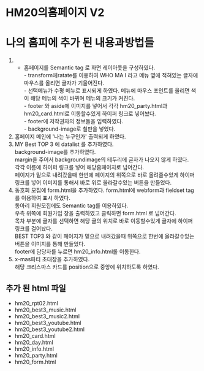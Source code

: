 # HM20의홈페이지 V2
# 나의 홈피에 추가 된 내용과방법들
1. - 홈페이지를 Semantic tag 로 화면 레이아웃을 구성하였다.<br>- transform에ratate를 이용하여 WHO MA I 라고 메뉴 옆에 적혀있는 글자에 마우스를 올리면 글자가 기울어진다.<br>- 선택메뉴가 수평 메뉴로 표시되게 하였다. 메뉴에 마우스 포인트를 올리면 색이 해당 메뉴의 색이 바뀌며 메뉴의 크기가 커진다.<br> - footer 와 aside에 이미지를 넣어서 각각 hm20_party.html과 hm20_card.html로 이동할수있게 하이퍼 링크로 넣어놨다.<br>- footer에 저작권자의 정보들을 입력하였다.<br>- background-image로 칠판을 넣었다.
2. 홈페이지 메인에 '나는 누구인가' 출력되게 하였다.
3. MY Best TOP 3 에 datalist 를 추가하였다.<br>background-image를 추가하였다.<br>margin을 주어서 backgroundimage의 테두리에 글자가 나오지 않게 하였다.<br>각각 이름에 하이퍼 링크를 넣어 해당홈페이지로 넘어간다.<br>페이지가 밑으로 내려갔을때 한번에 페이지의 위쪽으로 바로 올려줄수있게 하이퍼링크를 넣어 이미지를 통해서 바로 위로 올라갈수있는 버튼을 만들었다. 
4. 동호회 모집에 form.html을 추가하였다. form.html에 webform과 fieldset tag를 이용하여 표시 하였다.<br>동아리 회원모집에도 Semantic tag를 이용하였다.<br>우측 위쪽에 회원가입 창을 출력하였고 클릭하면 form.html 로 넘어간다.<br>목차 부분에 글자를 선택하면 해당 글의 위치로 바로 이동할수있게 글자에 하이퍼 링크를 걸어놨다.<br>BEST TOP3 와 같이 페이지가 밑으로 내려갔을때 위쪽으로 한번에 올라갈수있는 버튼을 이미지를 통해 만들었다.<br>footer에 담당자를 누르면 hm20_info.html롤 이동한다.
5. x-mas파티 초대장을 추가하였다.<br>해당 크리스마스 카드를 position으로 중앙에 위치하도록 하였다.
## 추가 된 html 파일
- hm20_rpt02.html
- hm20_best3_music.html 
- hm20_best3_music2.html
- hm20_best3_youtube.html
- hm20_best3_youtube2.html
- hm20_card.html
- hm20_day.html
- hm20_info.html
- hm20_party.html
- hm20_form.html
